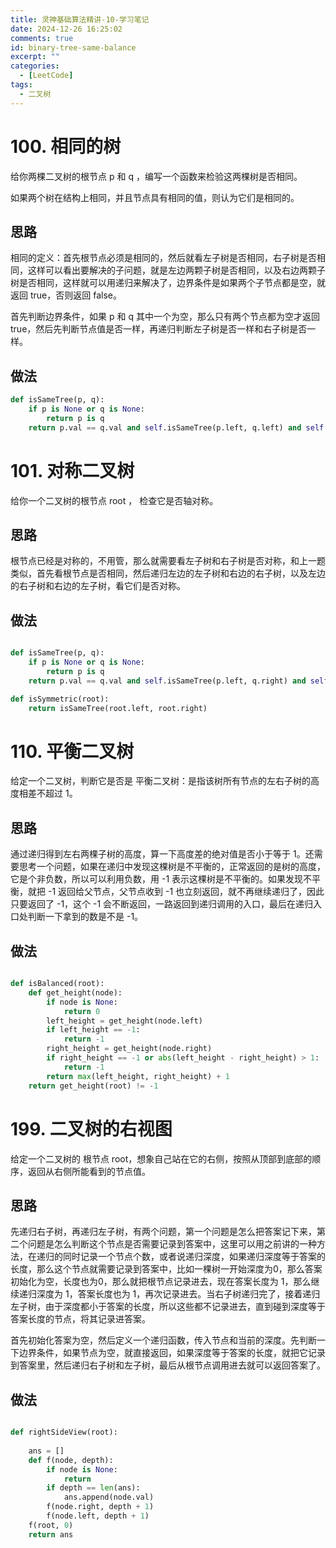 ```yaml
---
title: 灵神基础算法精讲-10-学习笔记
date: 2024-12-26 16:25:02
comments: true
id: binary-tree-same-balance
excerpt: ""
categories:
  - [LeetCode]
tags:
  - 二叉树
---
```


# 100. 相同的树

给你两棵二叉树的根节点 p 和 q ，编写一个函数来检验这两棵树是否相同。

如果两个树在结构上相同，并且节点具有相同的值，则认为它们是相同的。

## 思路

相同的定义：首先根节点必须是相同的，然后就看左子树是否相同，右子树是否相同，这样可以看出要解决的子问题，就是左边两颗子树是否相同，以及右边两颗子树是否相同，这样就可以用递归来解决了，边界条件是如果两个子节点都是空，就返回 true，否则返回 false。

首先判断边界条件，如果 p 和 q 其中一个为空，那么只有两个节点都为空才返回 true，然后先判断节点值是否一样，再递归判断左子树是否一样和右子树是否一样。

## 做法

```python
def isSameTree(p, q):
    if p is None or q is None:
        return p is q
    return p.val == q.val and self.isSameTree(p.left, q.left) and self.isSameTree(p.right, q.right)
```

# 101. 对称二叉树

给你一个二叉树的根节点 root ， 检查它是否轴对称。

## 思路

根节点已经是对称的，不用管，那么就需要看左子树和右子树是否对称，和上一题类似，首先看根节点是否相同，然后递归左边的左子树和右边的右子树，以及左边的右子树和右边的左子树，看它们是否对称。

## 做法

```python

def isSameTree(p, q):
    if p is None or q is None:
        return p is q
    return p.val == q.val and self.isSameTree(p.left, q.right) and self.isSameTree(p.right, q.left)

def isSymmetric(root):
    return isSameTree(root.left, root.right)
```

# 110. 平衡二叉树

给定一个二叉树，判断它是否是 平衡二叉树：是指该树所有节点的左右子树的高度相差不超过 1。

## 思路

通过递归得到左右两棵子树的高度，算一下高度差的绝对值是否小于等于 1。还需要思考一个问题，如果在递归中发现这棵树是不平衡的，正常返回的是树的高度，它是个非负数，所以可以利用负数，用 -1 表示这棵树是不平衡的。如果发现不平衡，就把 -1 返回给父节点，父节点收到 -1 也立刻返回，就不再继续递归了，因此只要返回了 -1，这个 -1 会不断返回，一路返回到递归调用的入口，最后在递归入口处判断一下拿到的数是不是 -1。

## 做法

```python

def isBalanced(root):
    def get_height(node):
        if node is None:
            return 0
        left_height = get_height(node.left)
        if left_height == -1:
            return -1
        right_height = get_height(node.right)
        if right_height == -1 or abs(left_height - right_height) > 1:
            return -1
        return max(left_height, right_height) + 1
    return get_height(root) != -1
```

# 199. 二叉树的右视图

给定一个二叉树的 根节点 root，想象自己站在它的右侧，按照从顶部到底部的顺序，返回从右侧所能看到的节点值。

## 思路

先递归右子树，再递归左子树，有两个问题，第一个问题是怎么把答案记下来，第二个问题是怎么判断这个节点是否需要记录到答案中，这里可以用之前讲的一种方法，在递归的同时记录一个节点个数，或者说递归深度，如果递归深度等于答案的长度，那么这个节点就需要记录到答案中，比如一棵树一开始深度为0，那么答案初始化为空，长度也为0，那么就把根节点记录进去，现在答案长度为 1，那么继续递归深度为 1，答案长度也为 1，再次记录进去。当右子树递归完了，接着递归左子树，由于深度都小于答案的长度，所以这些都不记录进去，直到碰到深度等于答案长度的节点，将其记录进答案。

首先初始化答案为空，然后定义一个递归函数，传入节点和当前的深度。先判断一下边界条件，如果节点为空，就直接返回，如果深度等于答案的长度，就把它记录到答案里，然后递归右子树和左子树，最后从根节点调用进去就可以返回答案了。

## 做法

```python

def rightSideView(root):
    
    ans = []
    def f(node, depth):
        if node is None:
            return 
        if depth == len(ans):
            ans.append(node.val)
        f(node.right, depth + 1)
        f(node.left, depth + 1)
    f(root, 0)
    return ans
```
